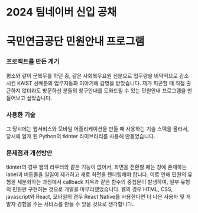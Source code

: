 2024 팀네이버 신입 공채
======================

# 국민연금공단 민원안내 프로그램

### 프로젝트를 만든 계기
평소와 같이 군복무를 하던 중, 같은 사회복무요원 신분으로 업무량을 비약적으로 감소시킨 KAIST 선배분의 업무자동화 이야기에 감명을 받았습니다.
제가 피곤할 때 직접 출근하지 않더라도 방문하신 분들의 창구안내를 도와드릴 수 있는 민원안내 프로그램을 만들어보고 싶었습니다.

### 사용한 기술
그 당시에는 웹서비스와 모바일 어플리케이션을 만들 때 사용하는 기술 스택을 몰라서, 당시에 알게 된 Python의 tkinter 라이브러리를 사용해 만들었습니다.

### 문제점과 개선방안
tkinter의 경우 웹의 라우터와 같은 기능이 없어서, 화면을 전환할 때는 창에 존재하는 label과 버튼들을 일일이 제거하고 새로 화면을 렌더링해야 합니다. 이로 인해 민원의 유형을 세분화하는 과정에서 callback 지옥과 같은 함수의 중첩문이 발생하여, 일부 유형의 민원만 구현하는 것으로 개발을 마무리했었습니다.
웹의 경우 HTML, CSS, javascript와 React, 모바일의 경우 React Native를 사용한다면 더 나은 사용자 및 개발자 경험을 주는 서비스를 만들 수 있을 것으로 생각합니다.
